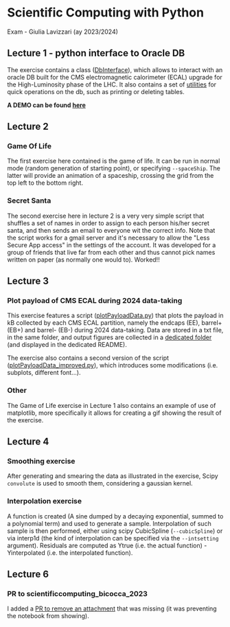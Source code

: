 # Scientific Computing with Python
Exam - Giulia Lavizzari (ay 2023/2024)


## Lecture 1 - python interface to Oracle DB
The exercise contains a class ([DbInterface](https://github.com/GiuliaLavizzari/SciComp_python/blob/09459dc00b621f894b7a7fcb1f8f6fb99c8d673b/Lecture1/DbInterface.py)), which allows to interact with an oracle DB built for the CMS electromagnetic calorimeter (ECAL) upgrade for the High-Luminosity phase of the LHC.
It also contains a set of [utilities](https://github.com/GiuliaLavizzari/SciComp_python/tree/09459dc00b621f894b7a7fcb1f8f6fb99c8d673b/Lecture1/scripts) for quick operations on the db, such as printing or deleting tables.

**A DEMO can be found [here](https://drive.google.com/file/d/1M7lp7QczL5PBuhEJal0w_ra4H_J0Agxl/view?usp=sharing)**

## Lecture 2

### Game Of Life
The first exercise here contained is the game of life. It can be run in normal mode (random generation of starting point), or specifying `--spaceShip`. The latter will provide an animation of a spaceship, crossing the grid from the top left to the bottom right.

### Secret Santa
The second exercise here in lecture 2 is a very very simple script that shuffles a set of names in order to assign to each person his/her secret santa, and then sends an email to everyone wit the correct info. Note that the script works for a gmail server and it's necessary to allow the "Less Secure App access" in the settings of the account.
It was developed for a group of friends that live far from each other and thus cannot pick names written on paper (as normally one would to). Worked!!

## Lecture 3

### Plot payload of CMS ECAL during 2024 data-taking
This exercise features a script ([plotPayloadData.py](https://github.com/GiuliaLavizzari/SciComp_python/blob/75c017603d64ff77d7f57596fa51d0246953568c/Lecture3/plotPayloadData.py)) that plots the payload in kB collected by each CMS ECAL partition, namely the endcaps (EE), barrel+ (EB+) and barrel- (EB-) during 2024 data-taking. Data are stored in a txt file, in the same folder, and output figures are collected in a [dedicated folder](https://github.com/GiuliaLavizzari/SciComp_python/tree/75c017603d64ff77d7f57596fa51d0246953568c/Lecture3/images) (and displayed in the dedicated README).

The exercise also contains a second version of the script ([plotPayloadData_improved.py](https://github.com/GiuliaLavizzari/SciComp_python/blob/75c017603d64ff77d7f57596fa51d0246953568c/Lecture3/plotPayloadData_improved.py)), which introduces some modifications (i.e. subplots, different font...).

### Other
The Game of Life exercise in Lecture 1 also contains an example of use of matplotlib, more specifically it allows for creating a gif showing the result of the exercise.

## Lecture 4

### Smoothing exercise
After generating and smearing the data as illustrated in the exercise, Scipy `convolute` is used to smooth them, considering a gaussian kernel.

### Interpolation exercise
A function is created (A sine dumped by a decaying exponential, summed to a polynomial term) and used to generate a sample.
Interpolation of such sample is then performed, either using scipy CubicSpline (`--cubicSpline`) or via interp1d (the kind of interpolation can be specified via the `--intsetting` argument).
Residuals are computed as Ytrue (i.e. the actual function) -  Yinterpolated (i.e. the interpolated function).


## Lecture 6

### PR to scientificcomputing_bicocca_2023
I added a [PR to remove an attachment](https://github.com/dgerosa/scientificcomputing_bicocca_2023/pull/12) that was missing (it was preventing the notebook from showing).
